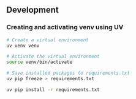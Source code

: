## Development

### Creating and activating venv using UV
~~~bash
# Create a virtual environment
uv venv venv

# Activate the virtual environment
source venv/bin/activate

# Save installed packages to requirements.txt
uv pip freeze > requirements.txt

uv pip install -r requirements.txt
~~~